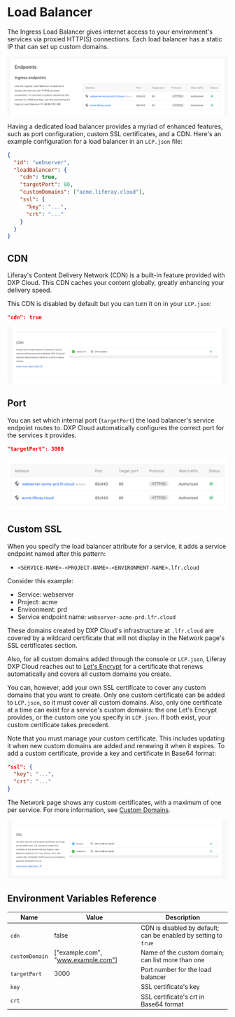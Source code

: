 # Load Balancer

The Ingress Load Balancer gives internet access to your environment's services 
via proxied HTTP(S) connections. Each load balancer has a static IP that can set 
up custom domains. 

![Figure 1: You can configure your environment's load balancer with a custom domain.](./load-balancer/images/01.png)

Having a dedicated load balancer provides a myriad of enhanced features, such as 
port configuration, custom SSL certificates, and a CDN. Here's an example 
configuration for a load balancer in an `LCP.json` file: 

```json
{
  "id": "webserver",
  "loadBalancer": {
    "cdn": true,
    "targetPort": 80,
    "customDomains": ["acme.liferay.cloud"],
    "ssl": {
      "key": "...",
      "crt": "..."
    }
  }
}
```

## CDN

Liferay's Content Delivery Network (CDN) is a built-in feature provided with DXP 
Cloud. This CDN caches your content globally, greatly enhancing your delivery 
speed. 

This CDN is disabled by default but you can turn it on in your `LCP.json`: 

```json
"cdn": true
```

![Figure 2: The CDN's status is visible on the Network page.](./load-balancer/images/02.png)

## Port

You can set which internal port (`targetPort`) the load balancer's service 
endpoint routes to. DXP Cloud automatically configures the correct port for the 
services it provides. 

```json
"targetPort": 3000
```

![Figure 3: The load balancer shows your port configurations.](./load-balancer/images/03.png)

## Custom SSL

When you specify the load balancer attribute for a service, it adds a service 
endpoint named after this pattern: 

- `<SERVICE-NAME>-<PROJECT-NAME>-<ENVIRONMENT-NAME>.lfr.cloud`

Consider this example: 

- Service: webserver
- Project: acme
- Environment: prd
- Service endpoint name: `webserver-acme-prd.lfr.cloud`

These domains created by DXP Cloud's infrastructure at `.lfr.cloud` are covered 
by a wildcard certificate that will not display in the Network page's SSL 
certificates section. 

Also, for all custom domains added through the console or `LCP.json`, Liferay 
DXP Cloud reaches out to 
[Let's Encrypt](https://letsencrypt.org/) 
for a certificate that renews automatically and covers all custom domains you 
create. 

You can, however, add your own SSL certificate to cover any custom domains that 
you want to create. Only one custom certificate can be added to `LCP.json`, so 
it must cover all custom domains. Also, only one certificate at a time can exist 
for a service's custom domains: the one Let's Encrypt provides, or the custom 
one you specify in `LCP.json`. If both exist, your custom certificate takes 
precedent. 

Note that you must manage your custom certificate. This includes updating it 
when new custom domains are added and renewing it when it expires. To add a 
custom certificate, provide a key and certificate in Base64 format: 

```json
"ssl": {
  "key": "...",
  "crt": "..."
}
```

The Network page shows any custom certificates, with a maximum of one per 
service. For more information, see 
[Custom Domains](/docs/-/knowledge_base/dxp-cloud/custom-domains). 

![Figure 4: DXP Cloud shows the status of SSL certificates that cover custom domains.](./load-balancer/images/04.png)

## Environment Variables Reference

| Name | Value | Description |
| --- | --- | --- |
| `cdn` | false | CDN is disabled by default; can be enabled by setting to `true` |
| `customDomain` | ["example.com", "www.example.com"] | Name of the custom domain; can list more than one |
| `targetPort` | 3000 | Port number for the load balancer |
| `key` | | SSL certificate's key  |
| `crt` | | SSL certificate's crt in Base64 format |
